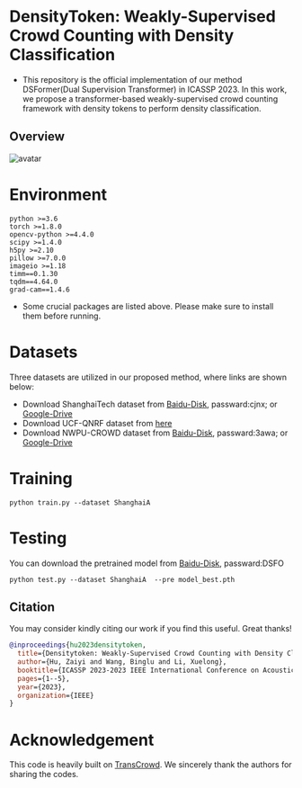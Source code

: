 # DensityToken: Weakly-Supervised Crowd Counting with Density Classification
* This repository is the official implementation of our method DSFormer(Dual Supervision Transformer) in ICASSP 2023. In this work, we propose a transformer-based weakly-supervised crowd counting framework with density tokens to perform density classification.

## Overview
![avatar](./framework.jpg)

# Environment

	python >=3.6 
	torch >=1.8.0
	opencv-python >=4.4.0
	scipy >=1.4.0
	h5py >=2.10
	pillow >=7.0.0
	imageio >=1.18
	timm==0.1.30
    tqdm==4.64.0
    grad-cam==1.4.6
- Some crucial packages are listed above. Please make sure to install them before running.
# Datasets
Three datasets are utilized in our proposed method, where links are shown below:
- Download ShanghaiTech dataset from [Baidu-Disk](https://pan.baidu.com/s/15WJ-Mm_B_2lY90uBZbsLwA), passward:cjnx; or [Google-Drive](https://drive.google.com/file/d/1CkYppr_IqR1s6wi53l2gKoGqm7LkJ-Lc/view?usp=sharing)
- Download UCF-QNRF dataset from [here](https://www.crcv.ucf.edu/data/ucf-qnrf/)
- Download NWPU-CROWD dataset from [Baidu-Disk](https://pan.baidu.com/s/1VhFlS5row-ATReskMn5xTw), passward:3awa; or [Google-Drive](https://drive.google.com/file/d/1drjYZW7hp6bQI39u7ffPYwt4Kno9cLu8/view?usp=sharing)




# Training


```
python train.py --dataset ShanghaiA
```


# Testing

You can download the pretrained model from [Baidu-Disk](https://pan.baidu.com/s/1TIqgYdlDp6oa5kF16PKMMg), passward:DSFO

```
python test.py --dataset ShanghaiA  --pre model_best.pth
```

## Citation
You may consider kindly citing our work if you find this useful. Great thanks!

``` bibtex
@inproceedings{hu2023densitytoken,
  title={Densitytoken: Weakly-Supervised Crowd Counting with Density Classification},
  author={Hu, Zaiyi and Wang, Binglu and Li, Xuelong},
  booktitle={ICASSP 2023-2023 IEEE International Conference on Acoustics, Speech and Signal Processing (ICASSP)},
  pages={1--5},
  year={2023},
  organization={IEEE}
}
```

# Acknowledgement
This code is heavily built on [TransCrowd](https://github.com/dk-liang/TransCrowd). We sincerely thank the authors for sharing the codes.

